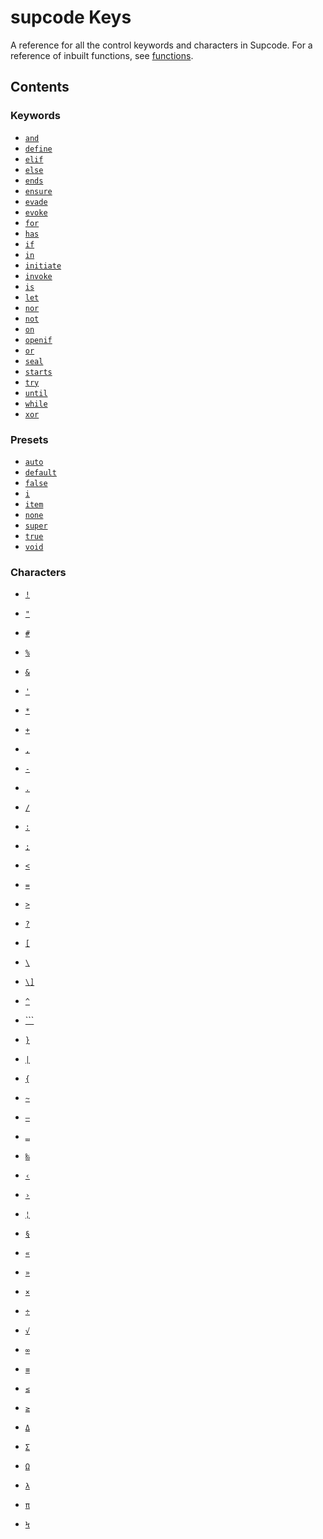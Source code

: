 # supcode Keys

A reference for all the control keywords and characters in Supcode. For a reference of inbuilt functions, see [functions](functions).


## Contents

### Keywords
- [`and`](#and)
- [`define`](#define)
- [`elif`](#elif)
- [`else`](#else)
- [`ends`](#ends)
- [`ensure`](#ensure)
- [`evade`](#evade)
- [`evoke`](#evoke)
- [`for`](#for)
- [`has`](#has)
- [`if`](#if)
- [`in`](#in)
- [`initiate`](#initiate)
- [`invoke`](#invoke)
- [`is`](#is)
- [`let`](#let)
- [`nor`](#nor)
- [`not`](#not)
- [`on`](#on)
- [`openif`](#openif)
- [`or`](#or)
- [`seal`](#seal)
- [`starts`](#starts)
- [`try`](#try)
- [`until`](#until)
- [`while`](#while)
- [`xor`](#xor)

### Presets
- [`auto`]()
- [`default`]()
- [`false`]()
- [`i`]()
- [`item`]()
- [`none`]()
- [`super`]()
- [`true`]()
- [`void`]()

### Characters
- [`!`](#)
- [`"`](#)
- [`#`](#)
- [`%`](#)
- [`&`](#)
- [`'`](#)
- [`*`](#)
- [`+`](#)
- [`,`](#)
- [`-`](#)
- [`.`](#)
- [`/`](#)
- [`:`](#)
- [`;`](#)
- [`<`](#)
- [`=`](#)
- [`>`](#)
- [`?`](#)
- [`[`](#)
- [`\`](#)
- [`\]`](#)
- [`^`](#)
- [```](#)
- [`}`](#)
- [`|`](#)
- [`{`](#)
- [`~`](#)

- [`–`](#)
- [`…`](#)
- [`‰`](#)
- [`‹`](#)
- [`›`](#)
- [`¦`](#)
- [`§`](#)
- [`«`](#)
- [`»`](#)
- [`×`](#)
- [`÷`](#)
- [`√`](#)
- [`∞`](#)
- [`≡`](#)
- [`≤`](#)
- [`≥`](#)
- [`Δ`](#)
- [`Σ`](#)
- [`Ω`](#)
- [`λ`](#)
- [`π`](#)
- [`Ϟ`](#)
